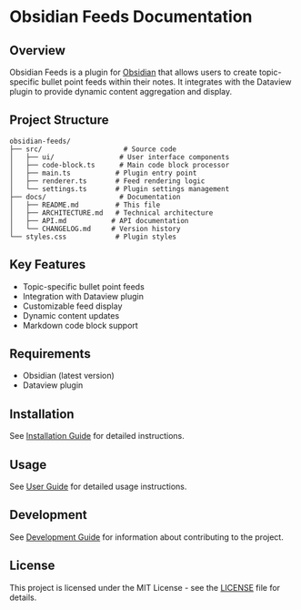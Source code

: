 # Obsidian Feeds Documentation

## Overview
Obsidian Feeds is a plugin for [Obsidian](https://obsidian.md) that allows users to create topic-specific bullet point feeds within their notes. It integrates with the Dataview plugin to provide dynamic content aggregation and display.

## Project Structure

```
obsidian-feeds/
├── src/                    # Source code
│   ├── ui/                # User interface components
│   ├── code-block.ts      # Main code block processor
│   ├── main.ts           # Plugin entry point
│   ├── renderer.ts       # Feed rendering logic
│   └── settings.ts       # Plugin settings management
├── docs/                  # Documentation
│   ├── README.md         # This file
│   ├── ARCHITECTURE.md   # Technical architecture
│   ├── API.md           # API documentation
│   └── CHANGELOG.md     # Version history
└── styles.css            # Plugin styles
```

## Key Features
- Topic-specific bullet point feeds
- Integration with Dataview plugin
- Customizable feed display
- Dynamic content updates
- Markdown code block support

## Requirements
- Obsidian (latest version)
- Dataview plugin

## Installation
See [Installation Guide](INSTALLATION.md) for detailed instructions.

## Usage
See [User Guide](USER_GUIDE.md) for detailed usage instructions.

## Development
See [Development Guide](DEVELOPMENT.md) for information about contributing to the project.

## License
This project is licensed under the MIT License - see the [LICENSE](../LICENSE) file for details. 